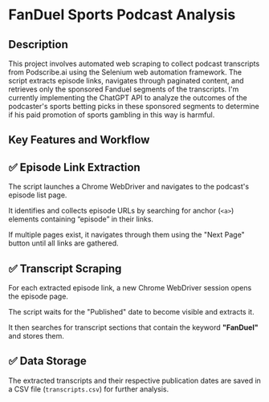 
<h1>FanDuel Sports Podcast Analysis</h1>

<h2>Description</h2>
This project involves automated web scraping to collect podcast transcripts from Podscribe.ai using the Selenium web automation framework. The script extracts episode links, navigates through paginated content, and retrieves only the sponsored Fanduel segments of the transcripts. I'm currently implementing the ChatGPT API to analyze the outcomes of the podcaster's sports betting picks in these sponsored segments to determine if his paid promotion of sports gambling in this way is harmful.
<br />
<h2>Key Features and Workflow</h2>

<div class="section">
        <h2>✅ Episode Link Extraction</h2>
        <p>The script launches a Chrome WebDriver and navigates to the podcast's episode list page.</p>
        <p>It identifies and collects episode URLs by searching for anchor (<code>&lt;a&gt;</code>) elements containing “episode” in their links.</p>
        <p>If multiple pages exist, it navigates through them using the "Next Page" button until all links are gathered.</p>
    </div>
    <div class="section">
        <h2>✅ Transcript Scraping</h2>
        <p>For each extracted episode link, a new Chrome WebDriver session opens the episode page.</p>
        <p>The script waits for the "Published" date to become visible and extracts it.</p>
        <p>It then searches for transcript sections that contain the keyword <strong>"FanDuel"</strong> and stores them.</p>
    </div>
    <div class="section">
        <h2>✅ Data Storage</h2>
        <p>The extracted transcripts and their respective publication dates are saved in a CSV file (<code>transcripts.csv</code>) for further analysis.</p>
    </div>
